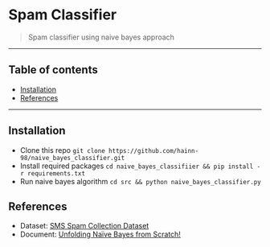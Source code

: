 # Spam Classifier

> Spam classifier using naive bayes approach

---

## Table of contents

- [Installation](#installation)
- [References](#references)

---

## Installation

- Clone this repo `git clone https://github.com/hainn-98/naive_bayes_classifier.git`
- Install required packages `cd naive_bayes_classifiier && pip install -r requirements.txt`
- Run naive bayes algorithm `cd src && python naive_bayes_classifier.py`

## References

- Dataset: [SMS Spam Collection Dataset](https://www.kaggle.com/uciml/sms-spam-collection-dataset)
- Document: [Unfolding Naïve Bayes from Scratch!]([https://towardsdatascience.com/unfolding-na%C3%AFve-bayes-from-scratch-2e86dcae4b01](https://towardsdatascience.com/unfolding-naïve-bayes-from-scratch-2e86dcae4b01))

